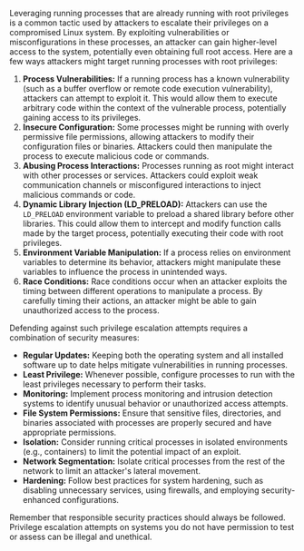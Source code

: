 Leveraging running processes that are already running with root privileges is a common tactic used by attackers to escalate their privileges on a compromised Linux system. By exploiting vulnerabilities or misconfigurations in these processes, an attacker can gain higher-level access to the system, potentially even obtaining full root access. Here are a few ways attackers might target running processes with root privileges:
1. **Process Vulnerabilities:** If a running process has a known vulnerability (such as a buffer overflow or remote code execution vulnerability), attackers can attempt to exploit it. This would allow them to execute arbitrary code within the context of the vulnerable process, potentially gaining access to its privileges.
2. **Insecure Configuration:** Some processes might be running with overly permissive file permissions, allowing attackers to modify their configuration files or binaries. Attackers could then manipulate the process to execute malicious code or commands.
3. **Abusing Process Interactions:** Processes running as root might interact with other processes or services. Attackers could exploit weak communication channels or misconfigured interactions to inject malicious commands or code.
4. **Dynamic Library Injection (LD_PRELOAD):** Attackers can use the `LD_PRELOAD` environment variable to preload a shared library before other libraries. This could allow them to intercept and modify function calls made by the target process, potentially executing their code with root privileges.
5. **Environment Variable Manipulation:** If a process relies on environment variables to determine its behavior, attackers might manipulate these variables to influence the process in unintended ways.
6. **Race Conditions:** Race conditions occur when an attacker exploits the timing between different operations to manipulate a process. By carefully timing their actions, an attacker might be able to gain unauthorized access to the process.

Defending against such privilege escalation attempts requires a combination of security measures:
- **Regular Updates:** Keeping both the operating system and all installed software up to date helps mitigate vulnerabilities in running processes.
- **Least Privilege:** Whenever possible, configure processes to run with the least privileges necessary to perform their tasks.
- **Monitoring:** Implement process monitoring and intrusion detection systems to identify unusual behavior or unauthorized access attempts.
- **File System Permissions:** Ensure that sensitive files, directories, and binaries associated with processes are properly secured and have appropriate permissions.
- **Isolation:** Consider running critical processes in isolated environments (e.g., containers) to limit the potential impact of an exploit.
- **Network Segmentation:** Isolate critical processes from the rest of the network to limit an attacker's lateral movement.
- **Hardening:** Follow best practices for system hardening, such as disabling unnecessary services, using firewalls, and employing security-enhanced configurations.

Remember that responsible security practices should always be followed. Privilege escalation attempts on systems you do not have permission to test or assess can be illegal and unethical.